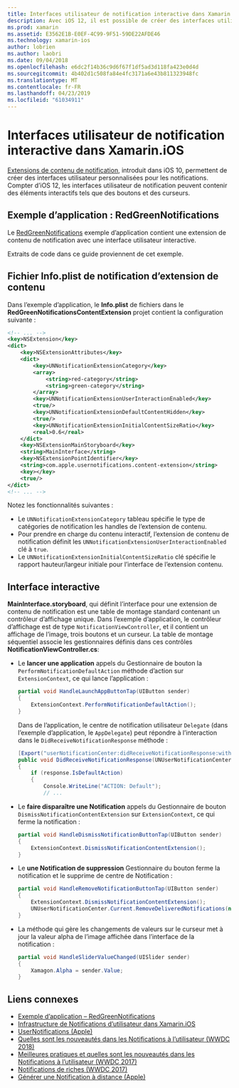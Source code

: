 ```yaml
---
title: Interfaces utilisateur de notification interactive dans Xamarin.iOS
description: Avec iOS 12, il est possible de créer des interfaces utilisateur interactives pour les notifications locales et distantes. Ce guide décrit comment utiliser ces fonctionnalités avec Xamarin.iOS.
ms.prod: xamarin
ms.assetid: E3562E1B-E0EF-4C99-9F51-59DE22AFDE46
ms.technology: xamarin-ios
author: lobrien
ms.author: laobri
ms.date: 09/04/2018
ms.openlocfilehash: e6dc2f14b36c9d6f67f1df5ad3d118fa423e0d4d
ms.sourcegitcommit: 4b402d1c508fa84e4fc3171a6e43b811323948fc
ms.translationtype: MT
ms.contentlocale: fr-FR
ms.lasthandoff: 04/23/2019
ms.locfileid: "61034911"
---
```

# <a name="interactive-notification-user-interfaces-in-xamarinios"></a>Interfaces utilisateur de notification interactive dans Xamarin.iOS

[Extensions de contenu de notification](~/ios/platform/user-notifications/advanced-user-notifications.md), introduit dans iOS 10, permettent de créer des interfaces utilisateur personnalisées pour les notifications. Compter d’iOS 12, les interfaces utilisateur de notification peuvent contenir des éléments interactifs tels que des boutons et des curseurs.

## <a name="sample-app-redgreennotifications"></a>Exemple d’application : RedGreenNotifications

Le [RedGreenNotifications](https://developer.xamarin.com/samples/monotouch/iOS12/RedGreenNotifications) exemple d’application contient une extension de contenu de notification avec une interface utilisateur interactive.

Extraits de code dans ce guide proviennent de cet exemple.

## <a name="notification-content-extension-infoplist-file"></a>Fichier Info.plist de notification d’extension de contenu

Dans l’exemple d’application, le **Info.plist** de fichiers dans le **RedGreenNotificationsContentExtension** projet contient la configuration suivante :

```xml
<!-- ... -->
<key>NSExtension</key>
<dict>
    <key>NSExtensionAttributes</key>
    <dict>
        <key>UNNotificationExtensionCategory</key>
        <array>
            <string>red-category</string>
            <string>green-category</string>
        </array>
        <key>UNNotificationExtensionUserInteractionEnabled</key>
        <true/>
        <key>UNNotificationExtensionDefaultContentHidden</key>
        <true/>
        <key>UNNotificationExtensionInitialContentSizeRatio</key>
        <real>0.6</real>
    </dict>
    <key>NSExtensionMainStoryboard</key>
    <string>MainInterface</string>
    <key>NSExtensionPointIdentifier</key>
    <string>com.apple.usernotifications.content-extension</string>
    <key></key>
    <true/>
</dict>
<!-- ... -->
```

Notez les fonctionnalités suivantes :

- Le `UNNotificationExtensionCategory` tableau spécifie le type de catégories de notification les handles de l’extension de contenu.
- Pour prendre en charge du contenu interactif, l’extension de contenu de notification définit les `UNNotificationExtensionUserInteractionEnabled` clé à `true`.
- Le `UNNotificationExtensionInitialContentSizeRatio` clé spécifie le rapport hauteur/largeur initiale pour l’interface de l’extension contenu.

## <a name="interactive-interface"></a>Interface interactive

**MainInterface.storyboard**, qui définit l’interface pour une extension de contenu de notification est une table de montage standard contenant un contrôleur d’affichage unique. Dans l’exemple d’application, le contrôleur d’affichage est de type `NotificationViewController`, et il contient un affichage de l’image, trois boutons et un curseur. La table de montage séquentiel associe les gestionnaires définis dans ces contrôles **NotificationViewController.cs**:

- Le **lancer une application** appels du Gestionnaire de bouton la `PerformNotificationDefaultAction` méthode d’action sur `ExtensionContext`, ce qui lance l’application :

    ```csharp
    partial void HandleLaunchAppButtonTap(UIButton sender)
    {
        ExtensionContext.PerformNotificationDefaultAction();
    }
    ```

    Dans de l’application, le centre de notification utilisateur `Delegate` (dans l’exemple d’application, le `AppDelegate`) peut répondre à l’interaction dans le `DidReceiveNotificationResponse` méthode :

    ```csharp
    [Export("userNotificationCenter:didReceiveNotificationResponse:withCompletionHandler:")]
    public void DidReceiveNotificationResponse(UNUserNotificationCenter center, UNNotificationResponse response, System.Action completionHandler)
    {
        if (response.IsDefaultAction)
        {
            Console.WriteLine("ACTION: Default");
            // ...
    ```

- Le **faire disparaître une Notification** appels du Gestionnaire de bouton `DismissNotificationContentExtension` sur `ExtensionContext`, ce qui ferme la notification :

    ```csharp
    partial void HandleDismissNotificationButtonTap(UIButton sender)
    {
        ExtensionContext.DismissNotificationContentExtension();
    }
    ```

- Le **une Notification de suppression** Gestionnaire du bouton ferme la notification et le supprime de centre de Notification :

    ```csharp
    partial void HandleRemoveNotificationButtonTap(UIButton sender)
    {
        ExtensionContext.DismissNotificationContentExtension();
        UNUserNotificationCenter.Current.RemoveDeliveredNotifications(new string[] { notification.Request.Identifier });
    }
    ```

- La méthode qui gère les changements de valeurs sur le curseur met à jour la valeur alpha de l’image affichée dans l’interface de la notification :

    ```csharp
    partial void HandleSliderValueChanged(UISlider sender)
    {
        Xamagon.Alpha = sender.Value;
    }
    ```

## <a name="related-links"></a>Liens connexes

- [Exemple d’application – RedGreenNotifications](https://developer.xamarin.com/samples/monotouch/iOS12/RedGreenNotifications)
- [Infrastructure de Notifications d’utilisateur dans Xamarin.iOS](~/ios/platform/user-notifications/index.md)
- [UserNotifications (Apple)](https://developer.apple.com/documentation/usernotifications?language=objc)
- [Quelles sont les nouveautés dans les Notifications à l’utilisateur (WWDC 2018)](https://developer.apple.com/videos/play/wwdc2018/710/)
- [Meilleures pratiques et quelles sont les nouveautés dans les Notifications à l’utilisateur (WWDC 2017)](https://developer.apple.com/videos/play/wwdc2017/708/)
- [Notifications de riches (WWDC 2017)](https://developer.apple.com/videos/play/wwdc2017/817/)
- [Générer une Notification à distance (Apple)](https://developer.apple.com/documentation/usernotifications/setting_up_a_remote_notification_server/generating_a_remote_notification)
